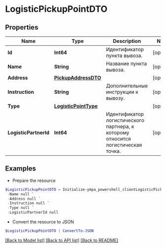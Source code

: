# LogisticPickupPointDTO
## Properties

Name | Type | Description | Notes
------------ | ------------- | ------------- | -------------
**Id** | **Int64** | Идентификатор пункта вывоза. | [optional] 
**Name** | **String** | Название пункта вывоза. | [optional] 
**Address** | [**PickupAddressDTO**](PickupAddressDTO.md) |  | [optional] 
**Instruction** | **String** | Дополнительные инструкции к вывозу. | [optional] 
**Type** | [**LogisticPointType**](LogisticPointType.md) |  | [optional] 
**LogisticPartnerId** | **Int64** | Идентификатор логистического партнера, к которому относится логистическая точка. | [optional] 

## Examples

- Prepare the resource
```powershell
$LogisticPickupPointDTO = Initialize-ympa_powershell_clientLogisticPickupPointDTO  -Id null `
 -Name null `
 -Address null `
 -Instruction null `
 -Type null `
 -LogisticPartnerId null
```

- Convert the resource to JSON
```powershell
$LogisticPickupPointDTO | ConvertTo-JSON
```

[[Back to Model list]](../README.md#documentation-for-models) [[Back to API list]](../README.md#documentation-for-api-endpoints) [[Back to README]](../README.md)


